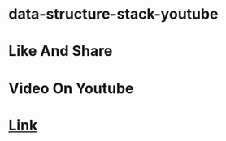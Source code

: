 # data-structure-stack-youtube
# Like And Share 
# Video On Youtube 
# <a href="" target="_blanck"> Link </a>
